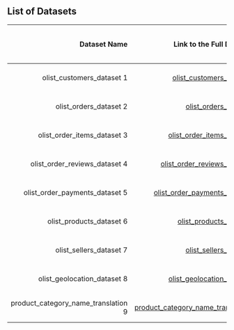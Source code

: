 ## List of Datasets

|  Dataset Name | Link to the Full  Dataset   | Full  Dataset Size (KB)  | Link to Report |
| ---:| ---: | ---: | ---: |
|  olist_customers_dataset 1 | [olist_customers_dataset](./olist_customers_dataset.csv) | 8,823 | [Dataset 1 Report](https://github.com/AlexanderVieira/EcommerceAnalytics/blob/master/Docs/DataReport/DataDictionary.md)|
|  olist_orders_dataset 2 | [olist_orders_dataset](./olist_orders_dataset.csv) | 17,242 | [Dataset 1 Report](https://github.com/AlexanderVieira/EcommerceAnalytics/blob/master/Docs/DataReport/DataDictionary.md)|
|  olist_order_items_dataset 3 | [olist_order_items_dataset](./olist_order_items_dataset.csv) | 15,077 | [Dataset 1 Report](https://github.com/AlexanderVieira/EcommerceAnalytics/blob/master/Docs/DataReport/DataDictionary.md)|
|  olist_order_reviews_dataset 4 | [olist_order_reviews_dataset](./olist_order_reviews_dataset.csv) | 14,072 | [Dataset 1 Report](https://github.com/AlexanderVieira/EcommerceAnalytics/blob/master/Docs/DataReport/DataDictionary.md)|
|  olist_order_payments_dataset 5 | [olist_order_payments_dataset](./olist_order_payments_dataset.csv) | 5,642 | [Dataset 1 Report](https://github.com/AlexanderVieira/EcommerceAnalytics/blob/master/Docs/DataReport/DataDictionary.md)|
|  olist_products_dataset 6 | [olist_products_dataset](./olist_products_dataset.csv) | 2,324 | [Dataset 1 Report](https://github.com/AlexanderVieira/EcommerceAnalytics/blob/master/Docs/DataReport/DataDictionary.md)|
|  olist_sellers_dataset 7 | [olist_sellers_dataset](./olist_sellers_dataset.csv) | 171 | [Dataset 1 Report](https://github.com/AlexanderVieira/EcommerceAnalytics/blob/master/Docs/DataReport/DataDictionary.md)|
|  olist_geolocation_dataset 8 | [olist_geolocation_dataset](./olist_geolocation_dataset.csv) | 59,838 | [Dataset 1 Report](https://github.com/AlexanderVieira/EcommerceAnalytics/blob/master/Docs/DataReport/DataDictionary.md)|
|  product_category_name_translation 9 | [product_category_name_translation](./product_category_name_translation.csv) | 3 | [Dataset 1 Report](https://github.com/AlexanderVieira/EcommerceAnalytics/blob/master/Docs/DataReport/DataDictionary.md)|
